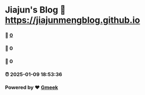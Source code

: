 # Jiajun's Blog :link: https://jiajunmengblog.github.io 
### :page_facing_up: [0](https://jiajunmengblog.github.io/tag.html) 
### :speech_balloon: 0 
### :hibiscus: 0 
### :alarm_clock: 2025-01-09 18:53:36 
### Powered by :heart: [Gmeek](https://github.com/Meekdai/Gmeek)
